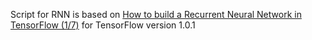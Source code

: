 Script for RNN is based on [How to build a Recurrent Neural Network in TensorFlow (1/7)](https://medium.com/@erikhallstrm/hello-world-rnn-83cd7105b767) for 
TensorFlow version 1.0.1